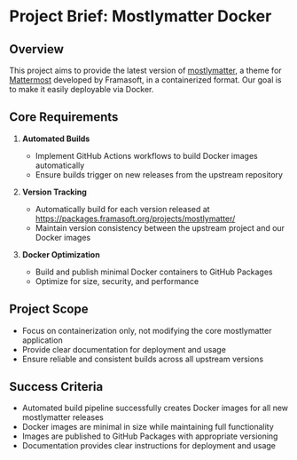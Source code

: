 # Project Brief: Mostlymatter Docker

## Overview
This project aims to provide the latest version of [mostlymatter](https://framagit.org/framasoft/framateam/mostlymatter), a theme for [Mattermost](https://mattermost.com/) developed by Framasoft, in a containerized format. Our goal is to make it easily deployable via Docker.

## Core Requirements

1. **Automated Builds**
   - Implement GitHub Actions workflows to build Docker images automatically
   - Ensure builds trigger on new releases from the upstream repository

2. **Version Tracking**
   - Automatically build for each version released at https://packages.framasoft.org/projects/mostlymatter/
   - Maintain version consistency between the upstream project and our Docker images

3. **Docker Optimization**
   - Build and publish minimal Docker containers to GitHub Packages
   - Optimize for size, security, and performance

## Project Scope
- Focus on containerization only, not modifying the core mostlymatter application
- Provide clear documentation for deployment and usage
- Ensure reliable and consistent builds across all upstream versions

## Success Criteria
- Automated build pipeline successfully creates Docker images for all new mostlymatter releases
- Docker images are minimal in size while maintaining full functionality
- Images are published to GitHub Packages with appropriate versioning
- Documentation provides clear instructions for deployment and usage